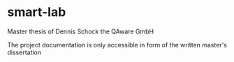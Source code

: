 # smart-lab

Master thesis of Dennis Schock the QAware GmbH

The project documentation is only accessible in form of the written master's dissertation
